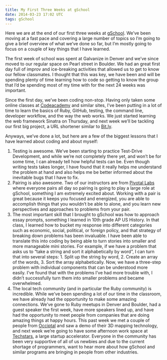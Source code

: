 ```yaml
---
title: My First Three Weeks at gSchool
date: 2014-03-23 17:02 UTC
tags: gSchool
---
```


Here we are at the end of our first three weeks at <a href="https://www.gschool.it/" target="_blank">gSchool</a>. We’ve been moving at a fast pace and covering a large number of topics so I’m going to give a brief overview of what we’ve done so far, but I’m mostly going to focus on a couple of key things that I have learned.

The first week of school was spent at Galvanize in Denver and we’ve since moved to our regular space on Pearl street in Boulder. We had an great first day full of improv and ice-breaking activities that allowed us to get to know our fellow classmates. I thought that this was key, we have been and will be spending plenty of time learning how to code so getting to know the group that I’d be spending most of my time with for the next 24 weeks was important.

Since the first day, we’ve been coding non-stop. Having only taken some online classes at <a href = "http://www.codecademy.com" target="_blank">Codeacademy</a> and similar sites, I’ve been putting in a lot of time to learn the basics of Ruby, GitHub, testing, the command line, developer workflow, and the way the web works. We just started learning the web framework Sinatra on Thursday, and next week we’ll be tackling our first big project, a URL shortener similar to <a href = "https://bitly.com/" target="_blank">Bit.ly</a>.

Anyways, we’ve done a lot, but here are a few of the biggest lessons that I have learned about coding and about myself:

<ol>

  <li>Testing is awesome. We’ve been starting to practice Test-Drive Development, and while we’re not completely there yet, and won’t be for some time, I can already tell how helpful tests can be. Even though writing tests takes longer, I have found that it really helps me understand the problem at hand and also helps me be better informed about the inevitable bugs that I have to fix.</li>

  <li>Pairing is also awesome. Two of our instructors are from <a href = "http://pivotallabs.com/" target="_blank">Pivotal Labs</a> where everyone pairs all day so pairing is going to play a large role at gSchool, something I am extremely excited about. Working with a pair is great because it keeps you focused and energized, you are able to accomplish things that you wouldn’t be able to alone, and you learn new perspectives and approaches to problems from your pair.</li>

  <li>The most important skill that I brought to gSchool was how to approach essay prompts, something I learned in 10th grade AP US History. In that class, I learned how to bucket my response into different categories such as economic, social, political, or foreign policy, and that strategy of breaking down problems has been invaluable. I have been able to translate this into coding by being able to turn stories into smaller and more manageable mini stories. For example, if we have a problem that asks us to “take a string and sort it alphabetically by word”, I can turn that into several steps: 1. Split up the string by word, 2. Create an array of the words, 3. Sort the array alphabetically. Now, we have a three-step problem with individual components that can be understood more easily. I’ve found that with the problems I’ve had more trouble with, I didn’t successfully turn them into smaller problems and became overwhelmed.</li>

  <li>The local tech community (and in particular the Ruby community) is incredible. While we’ve been spending a lot of our time in the classroom, we have already had the opportunity to make some amazing connections. We’ve gone to Ruby meetups in Denver and Boulder, had a guest speaker the first week, have more speakers lined up, and have had the opportunity to meet people from companies that are doing amazing things at happy hours. This past week we met a couple of people from <a href = "http://www.occipital.com" target="_blank">Occiptal</a> and saw a demo of their 3D mapping technology, and next week we’re going to have some afternoon work space at <a href = "http://www.techstars.com/" target="_blank">Techstars</a>, a large startup accelerator. Everyone in the community has been very supportive of all of us newbies and due to the current shortage of programmers, want to hear more about how gSchool and similar programs are bringing in people from other industries.</li>

</ol>